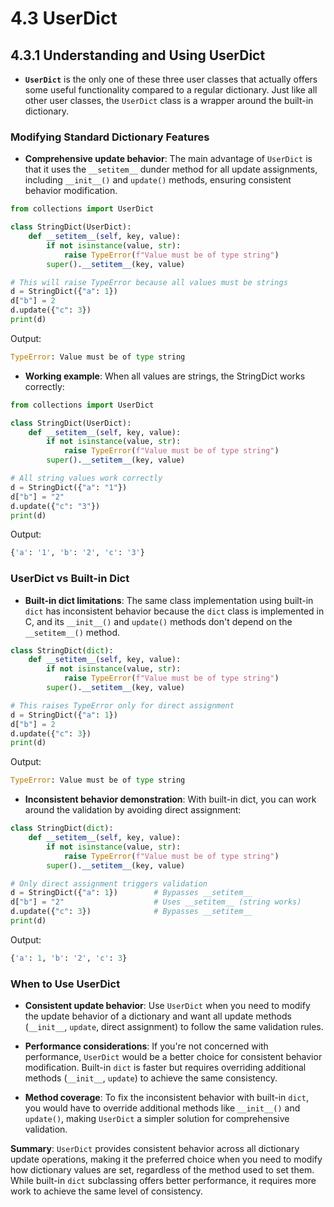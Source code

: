 # 4.3 UserDict

## 4.3.1 Understanding and Using UserDict

- **`UserDict`** is the only one of these three user classes that actually offers some useful functionality compared to a regular dictionary. Just like all other user classes, the `UserDict` class is a wrapper around the built-in dictionary.

### Modifying Standard Dictionary Features

- **Comprehensive update behavior**: The main advantage of `UserDict` is that it uses the `__setitem__` dunder method for all update assignments, including `__init__()` and `update()` methods, ensuring consistent behavior modification.

```python
from collections import UserDict

class StringDict(UserDict):
    def __setitem__(self, key, value):
        if not isinstance(value, str):
            raise TypeError(f"Value must be of type string")
        super().__setitem__(key, value)

# This will raise TypeError because all values must be strings
d = StringDict({"a": 1})
d["b"] = 2
d.update({"c": 3})
print(d)
```

Output:
```python
TypeError: Value must be of type string
```

- **Working example**: When all values are strings, the StringDict works correctly:

```python
from collections import UserDict

class StringDict(UserDict):
    def __setitem__(self, key, value):
        if not isinstance(value, str):
            raise TypeError(f"Value must be of type string")
        super().__setitem__(key, value)

# All string values work correctly
d = StringDict({"a": "1"})
d["b"] = "2"
d.update({"c": "3"})
print(d)
```

Output:
```python
{'a': '1', 'b': '2', 'c': '3'}
```

### UserDict vs Built-in Dict

- **Built-in dict limitations**: The same class implementation using built-in `dict` has inconsistent behavior because the `dict` class is implemented in C, and its `__init__()` and `update()` methods don't depend on the `__setitem__()` method.

```python
class StringDict(dict):
    def __setitem__(self, key, value):
        if not isinstance(value, str):
            raise TypeError(f"Value must be of type string")
        super().__setitem__(key, value)

# This raises TypeError only for direct assignment
d = StringDict({"a": 1})
d["b"] = 2
d.update({"c": 3})
print(d)
```

Output:
```python
TypeError: Value must be of type string
```

- **Inconsistent behavior demonstration**: With built-in dict, you can work around the validation by avoiding direct assignment:

```python
class StringDict(dict):
    def __setitem__(self, key, value):
        if not isinstance(value, str):
            raise TypeError(f"Value must be of type string")
        super().__setitem__(key, value)

# Only direct assignment triggers validation
d = StringDict({"a": 1})        # Bypasses __setitem__
d["b"] = "2"                    # Uses __setitem__ (string works)
d.update({"c": 3})              # Bypasses __setitem__
print(d)
```

Output:
```python
{'a': 1, 'b': '2', 'c': 3}
```

### When to Use UserDict

- **Consistent update behavior**: Use `UserDict` when you need to modify the update behavior of a dictionary and want all update methods (`__init__`, `update`, direct assignment) to follow the same validation rules.

- **Performance considerations**: If you're not concerned with performance, `UserDict` would be a better choice for consistent behavior modification. Built-in `dict` is faster but requires overriding additional methods (`__init__`, `update`) to achieve the same consistency.

- **Method coverage**: To fix the inconsistent behavior with built-in `dict`, you would have to override additional methods like `__init__()` and `update()`, making `UserDict` a simpler solution for comprehensive validation.

**Summary**: `UserDict` provides consistent behavior across all dictionary update operations, making it the preferred choice when you need to modify how dictionary values are set, regardless of the method used to set them. While built-in `dict` subclassing offers better performance, it requires more work to achieve the same level of consistency.
